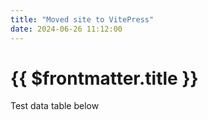 ```yaml
---
title: "Moved site to VitePress"
date: 2024-06-26 11:12:00
---
```


# {{ $frontmatter.title }}

Test data table below

<script setup>
// @ts-ignore
import TestDataTable from '../../src/components/TestDataTable.vue'
</script>

<TestDataTable />
